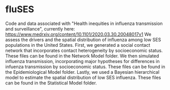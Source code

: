 # fluSES
Code and data associated with "Health inequities in influenza transmission and surveillance", currently here: https://www.medrxiv.org/content/10.1101/2020.03.30.20048017v1
We assess the drivers and the spatial distribution of influenza among low SES populations in the United States. First, we generated a social contact network that incorporates contact heterogeneity
by socioeconomic status. These files can be found in the Network Model folder. We then simulated influenza transmission, incorporating major hypotheses for differences in infuenza transmission by socioeconomic status. 
These files can be found in the Epidemiological Model folder. Lastly, we used a Bayesian hierarchical model to estimate the spatial distribution of low SES influenza. 
These files can be found in the Statistical Model folder. 
